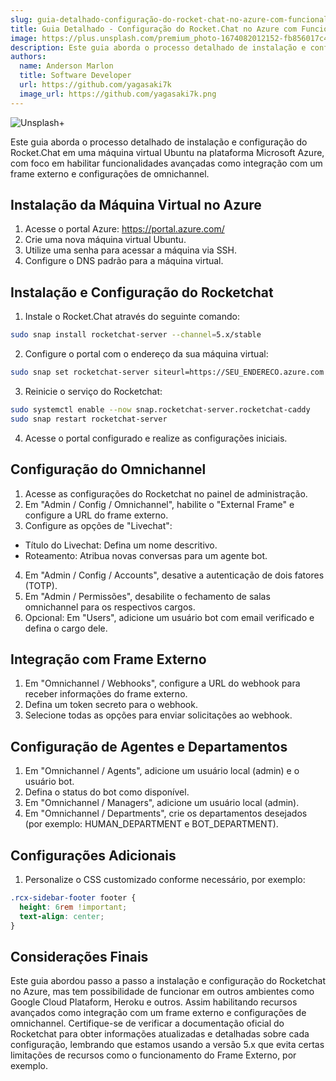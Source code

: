 ```yaml
---
slug: guia-detalhado-configuração-do-rocket-chat-no-azure-com-funcionalidades-avançadas
title: Guia Detalhado - Configuração do Rocket.Chat no Azure com Funcionalidades Avançadas
image: https://plus.unsplash.com/premium_photo-1674082012152-fb856017c4b1?ixlib=rb-4.0.3&ixid=M3wxMjA3fDB8MHxwaG90by1wYWdlfHx8fGVufDB8fHx8fA%3D%3D&auto=format&fit=crop&w=1974&q=80
description: Este guia aborda o processo detalhado de instalação e configuração do Rocket.Chat em uma máquina virtual Ubuntu na plataforma Microsoft Azure, com foco em habilitar funcionalidades avançadas como integração com um frame externo e configurações de omnichannel ...
authors:
  name: Anderson Marlon
  title: Software Developer
  url: https://github.com/yagasaki7k
  image_url: https://github.com/yagasaki7k.png
---
```


![](https://plus.unsplash.com/premium_photo-1674082012152-fb856017c4b1?ixlib=rb-4.0.3&ixid=M3wxMjA3fDB8MHxwaG90by1wYWdlfHx8fGVufDB8fHx8fA%3D%3D&auto=format&fit=crop&w=1974&q=80 "Unsplash+")

Este guia aborda o processo detalhado de instalação e configuração do Rocket.Chat em uma máquina virtual Ubuntu na plataforma Microsoft Azure, com foco em habilitar funcionalidades avançadas como integração com um frame externo e configurações de omnichannel.

## Instalação da Máquina Virtual no Azure

1. Acesse o portal Azure: https://portal.azure.com/
2. Crie uma nova máquina virtual Ubuntu.
3. Utilize uma senha para acessar a máquina via SSH.
4. Configure o DNS padrão para a máquina virtual.

## Instalação e Configuração do Rocketchat

1. Instale o Rocket.Chat através do seguinte comando:
  
``` bash
sudo snap install rocketchat-server --channel=5.x/stable
```

2. Configure o portal com o endereço da sua máquina virtual:

```bash
sudo snap set rocketchat-server siteurl=https://SEU_ENDERECO.azure.com
```

3. Reinicie o serviço do Rocketchat:

```bash
sudo systemctl enable --now snap.rocketchat-server.rocketchat-caddy
sudo snap restart rocketchat-server
```

4. Acesse o portal configurado e realize as configurações iniciais.

## Configuração do Omnichannel

1. Acesse as configurações do Rocketchat no painel de administração.
2. Em "Admin / Config / Omnichannel", habilite o "External Frame" e configure a URL do frame externo.
3. Configure as opções de "Livechat":
  - Título do Livechat: Defina um nome descritivo.
  - Roteamento: Atribua novas conversas para um agente bot.
4. Em "Admin / Config / Accounts", desative a autenticação de dois fatores (TOTP).
5. Em "Admin / Permissões", desabilite o fechamento de salas omnichannel para os respectivos cargos.
6. Opcional: Em "Users", adicione um usuário bot com email verificado e defina o cargo dele.

## Integração com Frame Externo

1. Em "Omnichannel / Webhooks", configure a URL do webhook para receber informações do frame externo.
2. Defina um token secreto para o webhook.
3. Selecione todas as opções para enviar solicitações ao webhook.

## Configuração de Agentes e Departamentos

1. Em "Omnichannel / Agents", adicione um usuário local (admin) e o usuário bot.
2. Defina o status do bot como disponível.
3. Em "Omnichannel / Managers", adicione um usuário local (admin).
4. Em "Omnichannel / Departments", crie os departamentos desejados (por exemplo: HUMAN_DEPARTMENT e BOT_DEPARTMENT).

## Configurações Adicionais

1. Personalize o CSS customizado conforme necessário, por exemplo:

```CSS
.rcx-sidebar-footer footer {
  height: 6rem !important;
  text-align: center;
}
```

## Considerações Finais
Este guia abordou passo a passo a instalação e configuração do Rocketchat no Azure, mas tem possibilidade de funcionar em outros
ambientes como Google Cloud Plataform, Heroku e outros. Assim habilitando recursos avançados como integração com um frame externo
e configurações de omnichannel. Certifique-se de verificar a documentação oficial do Rocketchat para obter informações
atualizadas e detalhadas sobre cada configuração, lembrando que estamos usando a versão 5.x que evita certas limitações de recursos
como o funcionamento do Frame Externo, por exemplo.